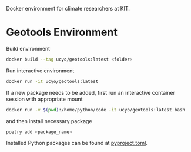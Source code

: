 Docker environment for climate researchers at KIT.

# Geotools Environment

Build environment
```bash
docker build --tag ucyo/geotools:latest <folder>
```

Run interactive environment
```bash
docker run -it ucyo/geotools:latest
```

If a new package needs to be added, first run an interactive container session with appropriate mount
```bash
docker run -v $(pwd):/home/python/code -it ucyo/geotools:latest bash
```
and then install necessary package
```bash
poetry add <package_name>
```

Installed Python packages can be found at [pyproject.toml](./pyproject.toml).

